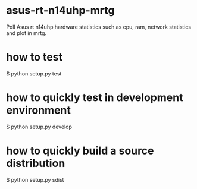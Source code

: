 asus-rt-n14uhp-mrtg
===================

Poll Asus rt n14uhp hardware statistics such as cpu, ram, network statistics
and plot in mrtg.


how to test
===========
$ python setup.py test

how to quickly test in development environment
==============================================
$ python setup.py develop

how to quickly build a source distribution
==========================================
$ python setup.py sdist

